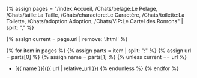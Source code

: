 {% assign pages = 
  "/index:Accueil,
/Chats/pelage:Le Pelage,
/Chats/taille:La Taille,
/Chats/charactere:Le Caractère,
/Chats/toilette:La Toilette,
/Chats/adoption:Adoption,
/Chats/VIP:Le Cartel des Ronrons" | split: "," %}

{% assign current = page.url | remove: '.html' %}

{% for item in pages %}
  {% assign parts = item | split: ":" %}
  {% assign url = parts[0] %}
  {% assign name = parts[1] %}
  {% unless current == url %}
  - [{{ name }}]({{ url | relative_url }})
  {% endunless %}
{% endfor %}
